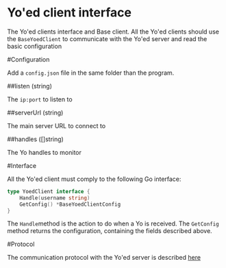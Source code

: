 Yo'ed client interface
=====================

The Yo'ed clients interface and Base client.
All the Yo'ed clients should use the `BaseYoedClient` to communicate with the Yo'ed server and read the basic configuration

#Configuration

Add a `config.json` file in the same folder than the program.

##listen (string)

The `ip:port` to listen to

##serverUrl (string)

The main server URL to connect to

##handles ([]string)

The Yo handles to monitor

#Interface
 
All the Yo'ed client must comply to the following Go interface:

````go
type YoedClient interface {
	Handle(username string)
	GetConfig() *BaseYoedClientConfig
}
````

The `Handle`method is the action to do when a Yo is received.
The `GetConfig` method returns the configuration, containing the fields described above.

#Protocol

The communication protocol with the Yo'ed server is described [here](https://github.com/yoed/yoed-server/blob/master/README.md#protocol)
